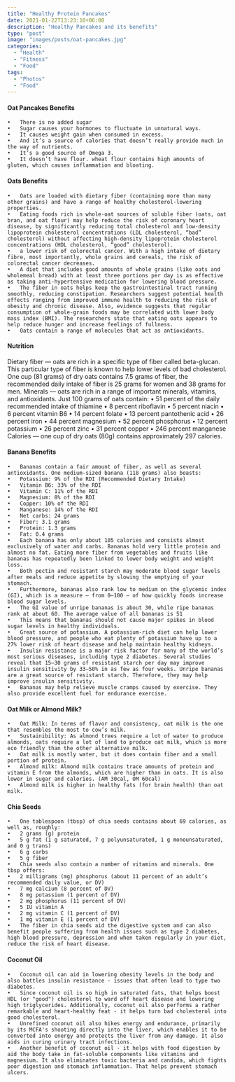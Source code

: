 ```yaml
---
title: "Healthy Protein Pancakes"
date: 2021-01-22T13:23:10+06:00
description: "Healthy Pancakes and its benefits"
type: "post"
image: "images/posts/oat-pancakes.jpg"
categories:
  - "Health"
  - "Fitness"
  - "Food"
tags:
  - "Photos"
  - "Food"
---
```


#### Oat Pancakes Benefits

	•	There is no added sugar
	•	Sugar causes your hormones to fluctuate in unnatural ways.
	•	It causes weight gain when consumed in excess.
	•	And it’s a source of calories that doesn’t really provide much in the way of nutrients.
	•	It’s a good source of Omega 3.
	•	It doesn’t have flour. wheat flour contains high amounts of gluten, which causes inflammation and bloating.


#### Oats Benefits
	•	Oats are loaded with dietary fiber (containing more than many other grains) and have a range of healthy cholesterol-lowering properties.
	•	Eating foods rich in whole-oat sources of soluble fiber (oats, oat bran, and oat flour) may help reduce the risk of coronary heart disease, by significantly reducing total cholesterol and low-density lipoprotein cholesterol concentrations (LDL cholesterol, “bad” cholesterol) without affecting high-density lipoprotein cholesterol concentrations (HDL cholesterol, “good” cholesterol).
	•	a lower risk of colorectal cancer. With a high intake of dietary fibre, most importantly, whole grains and cereals, the risk of colorectal cancer decreases.
	•	A diet that includes good amounts of whole grains (like oats and wholemeal bread) with at least three portions per day is as effective as taking anti-hypertensive medication for lowering blood pressure.
	•	The fiber in oats helps keep the gastrointestinal tract running smoothly, reducing constipation. Researchers suggest potential health effects ranging from improved immune health to reducing the risk of obesity and chronic disease. Also, evidence suggests that regular consumption of whole-grain foods may be correlated with lower body mass index (BMI). The researchers state that eating oats appears to help reduce hunger and increase feelings of fullness.
	•	Oats contain a range of molecules that act as antioxidants.

#### Nutrition

Dietary fiber — oats are rich in a specific type of fiber called beta-glucan. This particular type of fiber is known to help lower levels of bad cholesterol. One cup (81 grams) of dry oats contains 7.5 grams of fiber, the recommended daily intake of fiber is 25 grams for women and 38 grams for men.
Minerals — oats are rich in a range of important minerals, vitamins, and antioxidants. Just 100 grams of oats contain:
	•	51 percent of the daily recommended intake of thiamine
	•	8 percent riboflavin
	•	5 percent niacin
	•	6 percent vitamin B6
	•	14 percent folate
	•	13 percent pantothenic acid
	•	26 percent iron
	•	44 percent magnesium
	•	52 percent phosphorus
	•	12 percent potassium
	•	26 percent zinc
	•	31 percent copper
	•	246 percent manganese
Calories — one cup of dry oats (80g) contains approximately 297 calories.

#### Banana Benefits
	•	Bananas contain a fair amount of fiber, as well as several antioxidants. One medium-sized banana (118 grams) also boasts:
	•	Potassium: 9% of the RDI (Recommended Dietary Intake)
	•	Vitamin B6: 33% of the RDI
	•	Vitamin C: 11% of the RDI
	•	Magnesium: 8% of the RDI
	•	Copper: 10% of the RDI
	•	Manganese: 14% of the RDI
	•	Net carbs: 24 grams
	•	Fiber: 3.1 grams
	•	Protein: 1.3 grams
	•	Fat: 0.4 grams
	•	Each banana has only about 105 calories and consists almost exclusively of water and carbs. Bananas hold very little protein and almost no fat. Eating more fiber from vegetables and fruits like bananas has repeatedly been linked to lower body weight and weight loss.
	•	Both pectin and resistant starch may moderate blood sugar levels after meals and reduce appetite by slowing the emptying of your stomach.
	•	Furthermore, bananas also rank low to medium on the glycemic index (GI), which is a measure — from 0–100 — of how quickly foods increase blood sugar levels.
	•	The GI value of unripe bananas is about 30, while ripe bananas rank at about 60. The average value of all bananas is 51
	•	This means that bananas should not cause major spikes in blood sugar levels in healthy individuals.
	•	Great source of potassium. A potassium-rich diet can help lower blood pressure, and people who eat plenty of potassium have up to a 27% lower risk of heart disease and help maintain healthy kidneys.
	•	Insulin resistance is a major risk factor for many of the world’s most serious diseases, including type 2 diabetes. Several studies reveal that 15–30 grams of resistant starch per day may improve insulin sensitivity by 33–50% in as few as four weeks. Unripe bananas are a great source of resistant starch. Therefore, they may help improve insulin sensitivity.
	•	Bananas may help relieve muscle cramps caused by exercise. They also provide excellent fuel for endurance exercise.

#### Oat Milk or Almond Milk?
	•	Oat Milk: In terms of flavor and consistency, oat milk is the one that resembles the most to cow’s milk.
	•	Sustainibility: As almond trees require a lot of water to produce almonds, oats require a lot of land to produce oat milk, which is more eco friendly than the other alternative milk.
	•	Oat milk is mostly water, but it does contain fiber and a small portion of protein.
	•	Almond milk: Almond milk contains trace amounts of protein and vitamin E from the almonds, which are higher than in oats. It is also lower in sugar and calories. (AM 30cal, OM 60cal)
	•	Almond milk is higher in healthy fats (for brain health) than oat milk.

#### Chia Seeds
	•	One tablespoon (tbsp) of chia seeds contains about 69 calories, as well as, roughly:
	•	2 grams (g) protein
	•	5 g fat (1 g saturated, 7 g polyunsaturated, 1 g monounsaturated, and 0 g trans)
	•	6 g carbs
	•	5 g fiber
	•	Chia seeds also contain a number of vitamins and minerals. One tbsp offers:
	•	2 milligrams (mg) phosphorus (about 11 percent of an adult’s recommended daily value, or DV)
	•	7 mg calcium (8 percent of DV)
	•	8 mg potassium (1 percent of DV)
	•	2 mg phosphorus (11 percent of DV)
	•	5 IU vitamin A
	•	2 mg vitamin C (1 percent of DV)
	•	1 mg vitamin E (1 percent of DV)
	•	The fiber in chia seeds aid the digestive system and can also benefit people suffering from health issues such as type 2 diabetes, high blood pressure, depression and when taken regularly in your diet, reduce the risk of heart disease.

#### Coconut Oil
	•	Coconut oil can aid in lowering obesity levels in the body and also battles insulin resistance - issues that often lead to type two diabetes.
	•	Since coconut oil is so high in saturated fats, that helps boost HDL (or "good") cholesterol to ward off heart disease and lowering high triglycerides. Additionally, coconut oil also performs a rather remarkable and heart-healthy feat - it helps turn bad cholesterol into good cholesterol.
	•	Unrefined coconut oil also hikes energy and endurance, primarily by its MCFA's shooting directly into the liver, which enables it to be converted into energy and protects the liver from any damage. It also aids in curing urinary tract infections.
	•	Another benefit of coconut oil - it helps with food digestion by aid the body take in fat-soluble components like vitamins and magnesium. It also eliminates toxic bacteria and candida, which fights poor digestion and stomach inflammation. That helps prevent stomach ulcers.

